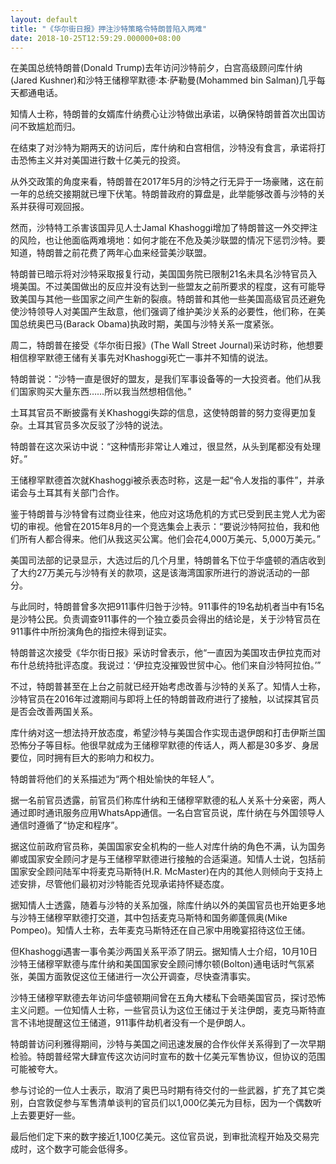 ```yaml
---
layout: default
title: "《华尔街日报》押注沙特策略令特朗普陷入两难"
date: 2018-10-25T12:59:29.000000+08:00
---
```


在美国总统特朗普(Donald Trump)去年访问沙特前夕，白宫高级顾问库什纳(Jared Kushner)和沙特王储穆罕默德·本·萨勒曼(Mohammed bin Salman)几乎每天都通电话。

知情人士称，特朗普的女婿库什纳费心让沙特做出承诺，以确保特朗普首次出国访问不致尴尬而归。

在结束了对沙特为期两天的访问后，库什纳和白宫相信，沙特没有食言，承诺将打击恐怖主义并对美国进行数十亿美元的投资。

从外交政策的角度来看，特朗普在2017年5月的沙特之行无异于一场豪赌，这在前一年的总统交接期就已埋下伏笔。特朗普政府的算盘是，此举能够改善与沙特的关系并获得可观回报。

然而，沙特特工杀害该国异见人士Jamal Khashoggi增加了特朗普这一外交押注的风险，也让他面临两难境地：如何才能在不危及美沙联盟的情况下惩罚沙特。要知道，特朗普之前花费了两年心血来经营美沙联盟。

特朗普已暗示将对沙特采取报复行动，美国国务院已限制21名未具名沙特官员入境美国。不过美国做出的反应并没有达到一些盟友之前所要求的程度，这有可能导致美国与其他一些国家之间产生新的裂痕。特朗普和其他一些美国高级官员还避免使沙特领导人对美国产生敌意，他们强调了维护美沙关系的必要性，他们称，在美国总统奥巴马(Barack Obama)执政时期，美国与沙特关系一度紧张。

周二，特朗普在接受《华尔街日报》(The Wall Street Journal)采访时称，他想要相信穆罕默德王储有关事先对Khashoggi死亡一事并不知情的说法。

特朗普说：“沙特一直是很好的盟友，是我们军事设备等的一大投资者。他们从我们国家购买大量东西……所以我当然想相信他。”

土耳其官员不断披露有关Khashoggi失踪的信息，这使特朗普的努力变得更加复杂。土耳其官员多次反驳了沙特的说法。

特朗普在这次采访中说：“这种情形非常让人难过，很显然，从头到尾都没有处理好。”

王储穆罕默德首次就Khashoggi被杀表态时称，这是一起“令人发指的事件”，并承诺会与土耳其有关部门合作。

鉴于特朗普与沙特曾有过商业往来，他应对这场危机的方式已受到民主党人尤为密切的审视。他曾在2015年8月的一个竞选集会上表示：“要说沙特阿拉伯，我和他们所有人都合得来。他们从我这买公寓。他们会花4,000万美元、5,000万美元。”

美国司法部的记录显示，大选过后的几个月里，特朗普名下位于华盛顿的酒店收到了大约27万美元与沙特有关的款项，这是该海湾国家所进行的游说活动的一部分。

与此同时，特朗普曾多次把911事件归咎于沙特。911事件的19名劫机者当中有15名是沙特公民。负责调查911事件的一个独立委员会得出的结论是，关于沙特官员在911事件中所扮演角色的指控未得到证实。

特朗普这次接受《华尔街日报》采访时曾表示，他“一直因为美国攻击伊拉克而对布什总统持批评态度。我说过：‘伊拉克没摧毁世贸中心。他们来自沙特阿拉伯。’”

不过，特朗普甚至在上台之前就已经开始考虑改善与沙特的关系了。知情人士称，沙特官员在2016年过渡期间与即将上任的特朗普政府进行了接触，以试探其官员是否会改善两国关系。

库什纳对这一想法持开放态度，希望沙特与美国合作实现击退伊朗和打击伊斯兰国恐怖分子等目标。他很早就成为王储穆罕默德的传话人，两人都是30多岁、身居要位，同时拥有巨大的影响力和权力。

特朗普将他们的关系描述为“两个相处愉快的年轻人”。

据一名前官员透露，前官员们称库什纳和王储穆罕默德的私人关系十分亲密，两人通过即时通讯服务应用WhatsApp通信。一名白宫官员说，库什纳在与外国领导人通信时遵循了“协定和程序”。

据这位前政府官员称，美国国家安全机构的一些人对库什纳的角色不满，认为国务卿或国家安全顾问才是与王储穆罕默德进行接触的合适渠道。知情人士说，包括前国家安全顾问陆军中将麦克马斯特(H.R. McMaster)在内的其他人则倾向于支持上述安排，尽管他们最初对沙特能否兑现承诺持怀疑态度。

据知情人士透露，随着与沙特的关系加强，除库什纳以外的美国官员也开始更多地与沙特王储穆罕默德打交道，其中包括麦克马斯特和国务卿蓬佩奥(Mike Pompeo)。知情人士称，去年麦克马斯特还在自己家中用晚宴招待这位王储。

但Khashoggi遇害一事令美沙两国关系平添了阴云。据知情人士介绍，10月10日沙特王储穆罕默德与库什纳和美国国家安全顾问博尔顿(Bolton)通电话时气氛紧张，美国方面敦促这位王储进行一次公开调查，尽快查清事实。

沙特王储穆罕默德去年访问华盛顿期间曾在五角大楼私下会晤美国官员，探讨恐怖主义问题。一位知情人士称，一些官员认为这位王储过于关注伊朗，麦克马斯特直言不讳地提醒这位王储道，911事件劫机者没有一个是伊朗人。

特朗普访问利雅得期间，沙特与美国之间迅速发展的合作伙伴关系得到了一次早期检验。特朗普经常大肆宣传这次访问时宣布的数十亿美元军售协议，但协议的范围可能被夸大。

参与讨论的一位人士表示，取消了奥巴马时期有待交付的一些武器，扩充了其它类别，白宫敦促参与军售清单谈判的官员们以1,000亿美元为目标，因为一个偶数听上去要更好一些。

最后他们定下来的数字接近1,100亿美元。这位官员说，到审批流程开始及交易完成时，这个数字可能会低得多。

